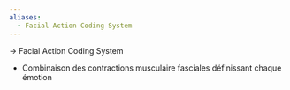 ```yaml
---
aliases:
  - Facial Action Coding System
---
```

-> Facial Action Coding System
- Combinaison des contractions musculaire fasciales définissant chaque émotion
